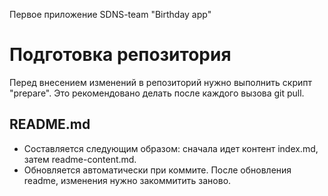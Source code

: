 
Первое приложение SDNS-team "Birthday app"

# Подготовка репозитория

Перед внесением изменений в репозиторий нужно выполнить скрипт "prepare".
Это рекомендовано делать после каждого вызова git pull.

## README.md
- Составляется следующим образом: сначала идет контент index.md, затем readme-content.md.
- Обновляется автоматически при коммите. После обновления readme, изменения нужно закоммитить заново.
